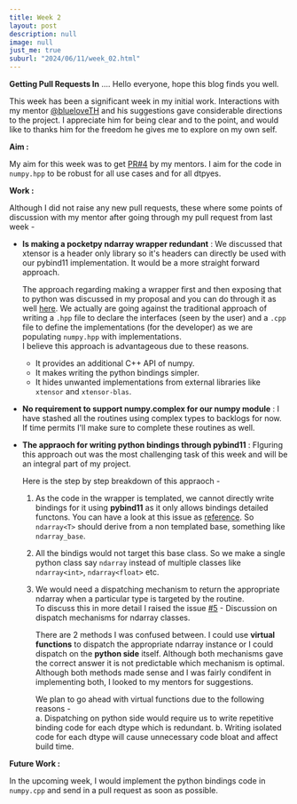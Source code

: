 ```yaml
---
title: Week 2
layout: post
description: null
image: null
just_me: true
suburl: "2024/06/11/week_02.html"
---
```

**Getting Pull Requests In**
.... Hello everyone, hope this blog finds you well.

This week has been a significant week in my initial work. Interactions with my mentor [@blueloveTH](https://github.com/blueloveTH) and his suggestions gave considerable directions to the project.
I appreciate him for being clear and to the point, and would like to thanks him for the freedom he gives me to explore on my own self.

**Aim :** 

My aim for this week was to get [PR#4](https://github.com/pocketpy/gsoc-2024-dev/pull/4) by my mentors. I aim for the code in `numpy.hpp` to be robust for all use cases and for all dtpyes. 

**Work :** 

Although I did not raise any new pull requests, these where some points of discussion with my mentor after going through my pull request from last week -

- **Is making a pocketpy ndarray wrapper redundant** : We discussed that xtensor is a header only library so it's headers can directly be used with our pybind11 implementation. It would be a more straight forward approach.
  
  The approach regarding making a wrapper first and then exposing that to python was discussed in my proposal and you can do through it as well [here](https://docs.google.com/document/d/1N4hVX-nzM6jffhwt5d3Av6VljYRDrLSdLh6lnVHM1HA/edit). We actually are going against the traditional approach of writing a `.hpp` file to declare the interfaces (seen by the user) and a `.cpp` file to define the implementations (for the developer) as we are populating `numpy.hpp` with implementations. \
  I believe this approach is advantageous due to these reasons.
  
  * It provides an additional C++ API of numpy. 
  * It makes writing the python bindings simpler. 
  * It hides unwanted implementations from external libraries like `xtensor` and `xtensor-blas`.
  
- **No requirement to support numpy.complex for our numpy module** : I have stashed all the routines using complex types to backlogs for now. If time permits I'll make sure to complete these routines as well.
- **The appraoch for writing python bindings through pybind11** : FIguring this approach out was the most challenging task of this week and will be an integral part of my project.
  
  Here is the step by step breakdown of this appraoch -
  1. As the code in the wrapper is templated, we cannot directly write bindings for it using **pybind11** as it only allows bindings detailed functons. You can have a look at this issue as [reference](https://github.com/pybind/pybind11/issues/199). So `ndarray<T>` should derive from a non templated base, something like `ndarray_base`.
  2. All the bindigs would not target this base class. So we make a single python class say `ndarray` instead of multiple classes like `ndarray<int>`, `ndarray<float>` etc.
  3. We would need a dispatching mechanism to return the appropriate ndarray when a particular type is targeted by the routine. \
     To discuss this in more detail I raised the issue [#5](https://github.com/pocketpy/gsoc-2024-dev/issues/5) - Discussion on dispatch mechanisms for ndarray classes.
     
     There are 2 methods I was confused between. I could use **virtual functions** to dispatch the appropriate ndarray instance or I could dispatch on the **python side** itself. Although both mechanisms gave the correct answer it is not predictable which mechanism is optimal. Although both methods made sense and I was fairly condifent in implementing both, I looked to my mentors for suggestions.

     We plan to go ahead with virtual functions due to the following reasons - \
     a. Dispatching on python side would require us to write repetitive binding code for each dtype which is redundant. 
     b. Writing isolated code for each dtype will cause unnecessary code bloat and affect build time.
        
**Future Work :**

In the upcoming week, I would implement the python bindings code in `numpy.cpp` and send in a pull request as soon as possible.
